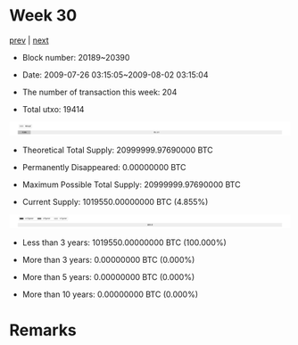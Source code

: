 # Week 30

[prev](week0029.md) | [next](week0031.md)

- Block number: 20189~20390

- Date: 2009-07-26 03:15:05~2009-08-02 03:15:04

- The number of transaction this week: 204

- Total utxo: 19414

![](../images/mined_week0030.png)

- Theoretical Total Supply: 20999999.97690000 BTC

- Permanently Disappeared: 0.00000000 BTC

- Maximum Possible Total Supply: 20999999.97690000 BTC

- Current Supply: 1019550.00000000 BTC (4.855%)

![](../images/year_week0030.png)


- Less than 3 years: 1019550.00000000 BTC (100.000%)

- More than 3 years: 0.00000000 BTC (0.000%)

- More than 5 years: 0.00000000 BTC (0.000%)

- More than 10 years: 0.00000000 BTC (0.000%)

# Remarks

